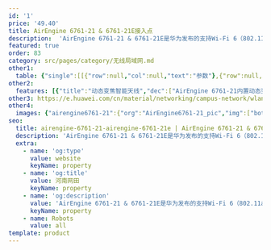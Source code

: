 ```yaml
---
id: '1'
price: '49.40'
title: AirEngine 6761-21 & 6761-21E接入点
description:  'AirEngine 6761-21 & 6761-21E是华为发布的支持Wi-Fi 6（802.11ax）标准的室内AP。支持2.4GHz（4x4）和5GHz（4x4）及独立射频扫描，整机速率可达3.55Gbps。内置智能天线（AirEngine 6761-21），信号随用户而动，极大地增强用户对无线网络的使用体验。适用于移动办公、教育、场馆等人流密集场景。'
featured: true
order: 83
category: src/pages/category/无线局域网.md
other1: 
  table: {"single":[[{"row":null,"col":null,"text":"参数"},{"row":null,"col":null,"text":"AirEngine 6761-21 & 6761-21E接入点"}],[{"row":null,"col":null,"text":"尺寸（直径×高）"},{"row":null,"col":null,"text":"Φ220 x 53 mm"}],[{"row":null,"col":null,"text":"电源输入"},{"row":null,"col":null,"text":"DC：43.2 V to 57.6 V\nPoE供电：满足802.3at以太网供电标准"}],[{"row":null,"col":null,"text":"最大功耗"},{"row":null,"col":null,"text":"22 W（不包含USB）"}],[{"row":null,"col":null,"text":"最大用户数"},{"row":null,"col":null,"text":"≤1024\n说明：使用环境不同实际用户数存在差异"}],[{"row":null,"col":null,"text":"工作温度"},{"row":null,"col":null,"text":" -10℃～+50℃"}],[{"row":null,"col":null,"text":"天线类型"},{"row":null,"col":null,"text":"AirEngine 6761-21：内置动态变焦智能天线\nAirEngine 6761-21E：外置天线"}],[{"row":null,"col":null,"text":"MIMO:空间流"},{"row":null,"col":null,"text":"2.4GHz: 4×4:4，5GHz: 4×4:4"}],[{"row":null,"col":null,"text":"无线协议"},{"row":null,"col":null,"text":"802.11a/b/g/n/ac/ac wave2/ax"}],[{"row":null,"col":null,"text":"最高速率"},{"row":null,"col":null,"text":"3.55Gbps"}]]}
other2:
  features: [{"title":"动态变焦智能天线","dec":["AirEngine 6761-21内置动态变焦智能天线，支持全向和高密覆盖模式，根据不用场景可动态调整覆盖模式，全向模式覆盖范围广，高密模式提升整网性能，保障用户高密接入业务体验"]},{"title":"独立射频扫描","dec":["配置独立射频扫描功能，在提升智能漫游、干扰源扫描定位、Wi-Fi定位精度同时，且不影响用户正常业务使用"]},{"title":"云管理","dec":["可通过华为云管理平台对AP设备及业务进行管理和运维，节省网络运维成本"]}]
other3: https://e.huawei.com/cn/material/networking/campus-network/wlan/c813f97f43fe4a8ebb7762fde6412840
other4:
  images: {"airengine6761-21":{"org":"AirEngine6761-21_pic","img":["bottom.webp","front.webp","front_left.webp","front_right.webp","rear.webp","rear_top.webp","top.webp"]}}
seo:
  title: airengine-6761-21-airengine-6761-21e | AirEngine 6761-21 & 6761-21E接入点 | AirEngine 6700 系列 | 室内接入点 | 无线局域网 | 企业网络
  description: 'AirEngine 6761-21 & 6761-21E是华为发布的支持Wi-Fi 6（802.11ax）标准的室内AP。支持2.4GHz（4x4）和5GHz（4x4）及独立射频扫描，整机速率可达3.55Gbps。内置智能天线（AirEngine 6761-21），信号随用户而动，极大地增强用户对无线网络的使用体验。适用于移动办公、教育、场馆等人流密集场景。'
  extra:
    - name: 'og:type'
      value: website
      keyName: property
    - name: 'og:title'
      value: 河南网田
      keyName: property
    - name: 'og:description'
      value: 'AirEngine 6761-21 & 6761-21E是华为发布的支持Wi-Fi 6（802.11ax）标准的室内AP。支持2.4GHz（4x4）和5GHz（4x4）及独立射频扫描，整机速率可达3.55Gbps。内置智能天线（AirEngine 6761-21），信号随用户而动，极大地增强用户对无线网络的使用体验。适用于移动办公、教育、场馆等人流密集场景。'
      keyName: property
    - name: Robots
      value: all
template: product
---
```

